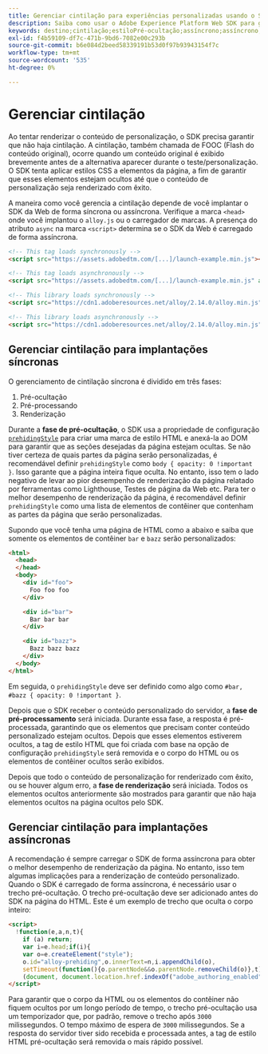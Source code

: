 ```yaml
---
title: Gerenciar cintilação para experiências personalizadas usando o SDK da Web da Adobe Experience Platform
description: Saiba como usar o Adobe Experience Platform Web SDK para gerenciar a cintilação nas experiências do usuário.
keywords: destino;cintilação;estiloPré-ocultação;assíncrono;assíncrono;
exl-id: f4b59109-df7c-471b-9bd6-7082e00c293b
source-git-commit: b6e084d2beed58339191b53d0f97b93943154f7c
workflow-type: tm+mt
source-wordcount: '535'
ht-degree: 0%

---
```


# Gerenciar cintilação

Ao tentar renderizar o conteúdo de personalização, o SDK precisa garantir que não haja cintilação. A cintilação, também chamada de FOOC (Flash do conteúdo original), ocorre quando um conteúdo original é exibido brevemente antes de a alternativa aparecer durante o teste/personalização. O SDK tenta aplicar estilos CSS a elementos da página, a fim de garantir que esses elementos estejam ocultos até que o conteúdo de personalização seja renderizado com êxito.

A maneira como você gerencia a cintilação depende de você implantar o SDK da Web de forma síncrona ou assíncrona. Verifique a marca `<head>` onde você implantou o `alloy.js` ou o carregador de marcas. A presença do atributo `async` na marca `<script>` determina se o SDK da Web é carregado de forma assíncrona.

```html
<!-- This tag loads synchronously -->
<script src="https://assets.adobedtm.com/[...]/launch-example.min.js"></script>

<!-- This tag loads asynchronously -->
<script src="https://assets.adobedtm.com/[...]/launch-example.min.js" async></script>

<!-- This library loads synchronously -->
<script src="https://cdn1.adoberesources.net/alloy/2.14.0/alloy.min.js"></script>

<!-- This library loads asynchronously -->
<script src="https://cdn1.adoberesources.net/alloy/2.14.0/alloy.min.js" async></script>
```

## Gerenciar cintilação para implantações síncronas

O gerenciamento de cintilação síncrona é dividido em três fases:

1. Pré-ocultação
1. Pré-processando
1. Renderização

Durante a **fase de pré-ocultação**, o SDK usa a propriedade de configuração [`prehidingStyle`](../commands/configure/prehidingstyle.md) para criar uma marca de estilo HTML e anexá-la ao DOM para garantir que as seções desejadas da página estejam ocultas. Se não tiver certeza de quais partes da página serão personalizadas, é recomendável definir `prehidingStyle` como `body { opacity: 0 !important }`. Isso garante que a página inteira fique oculta. No entanto, isso tem o lado negativo de levar ao pior desempenho de renderização da página relatado por ferramentas como Lighthouse, Testes de página da Web etc. Para ter o melhor desempenho de renderização da página, é recomendável definir `prehidingStyle` como uma lista de elementos de contêiner que contenham as partes da página que serão personalizadas.

Supondo que você tenha uma página de HTML como a abaixo e saiba que somente os elementos de contêiner `bar` e `bazz` serão personalizados:

```html
<html>
  <head>
  </head>
  <body>
    <div id="foo">
      Foo foo foo
    </div>

    <div id="bar">
      Bar bar bar
    </div>

    <div id="bazz">
      Bazz bazz bazz
    </div>
  </body>
</html>
```

Em seguida, o `prehidingStyle` deve ser definido como algo como `#bar, #bazz { opacity: 0 !important }`.

Depois que o SDK receber o conteúdo personalizado do servidor, a **fase de pré-processamento** será iniciada. Durante essa fase, a resposta é pré-processada, garantindo que os elementos que precisam conter conteúdo personalizado estejam ocultos. Depois que esses elementos estiverem ocultos, a tag de estilo HTML que foi criada com base na opção de configuração `prehidingStyle` será removida e o corpo do HTML ou os elementos de contêiner ocultos serão exibidos.

Depois que todo o conteúdo de personalização for renderizado com êxito, ou se houver algum erro, a **fase de renderização** será iniciada. Todos os elementos ocultos anteriormente são mostrados para garantir que não haja elementos ocultos na página ocultos pelo SDK.

## Gerenciar cintilação para implantações assíncronas

A recomendação é sempre carregar o SDK de forma assíncrona para obter o melhor desempenho de renderização da página. No entanto, isso tem algumas implicações para a renderização de conteúdo personalizado. Quando o SDK é carregado de forma assíncrona, é necessário usar o trecho pré-ocultação. O trecho pré-ocultação deve ser adicionado antes do SDK na página do HTML. Este é um exemplo de trecho que oculta o corpo inteiro:

```html
<script>
  !function(e,a,n,t){
    if (a) return;
    var i=e.head;if(i){
    var o=e.createElement("style");
    o.id="alloy-prehiding",o.innerText=n,i.appendChild(o),
    setTimeout(function(){o.parentNode&&o.parentNode.removeChild(o)},t)}}
    (document, document.location.href.indexOf("adobe_authoring_enabled") !== -1, "body { opacity: 0 !important }", 3000);
</script>
```

Para garantir que o corpo da HTML ou os elementos do contêiner não fiquem ocultos por um longo período de tempo, o trecho pré-ocultação usa um temporizador que, por padrão, remove o trecho após `3000` milissegundos. O tempo máximo de espera de `3000` milissegundos. Se a resposta do servidor tiver sido recebida e processada antes, a tag de estilo HTML pré-ocultação será removida o mais rápido possível.
